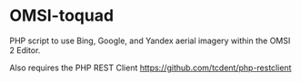 # OMSI-toquad
PHP script to use Bing, Google, and Yandex aerial imagery within the OMSI 2 Editor.

Also requires the PHP REST Client
https://github.com/tcdent/php-restclient
